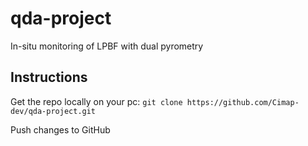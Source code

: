# qda-project
In-situ monitoring of LPBF with dual pyrometry

## Instructions
Get the repo locally on your pc:
`git clone https://github.com/Cimap-dev/qda-project.git`

Push changes to GitHub